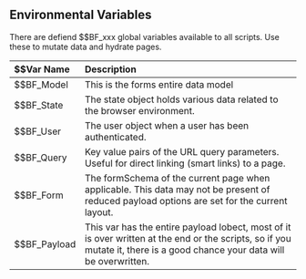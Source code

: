 ## Environmental Variables

There are defiend $\$BF_xxx  global variables available to all scripts. Use these to mutate data and hydrate pages.

| $$Var Name | Description |
| :--- | :--- |
| $\$BF_Model | This is the forms entire data model |
| $\$BF_State | The state object holds various data related to the browser environment. |
| $\$BF_User | The user object when a user has been authenticated. |
| $\$BF_Query | Key value pairs of the URL query parameters. Useful for direct linking (smart links) to a page. |
| $\$BF_Form | The formSchema of the current page when applicable. This data may not be present of reduced payload options are set for the current layout.  |
| $\$BF_Payload | This var has the entire payload lobect, most of it is over written at the end or the scripts, so if you mutate it, there is a good chance your data will be overwritten. |



